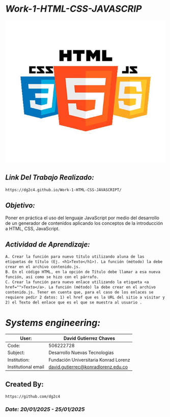 # *Work-1-HTML-CSS-JAVASCRIP*
<p align="center">
  <img width="600" height="450" src="Assets/HTML-CSS-JAVASCRIPT.jpg" alt="HTML-CSS-JAVASCRIPT">
</p>

## *Link Del Trabajo Realizado:*
    https://dg2c4.github.io/Work-1-HTML-CSS-JAVASCRIPT/

## *Objetivo:*
Poner en práctica el uso del lenguaje JavaScript por medio del desarrollo de un generador de contenidos aplicando los conceptos de la introducción a HTML, CSS, JavaScript.

## *Actividad de Aprendizaje:*
    A. Crear la función para nuevo título utilizando aluna de las etiquetas de título (Ej. <h1>Texto</h1>). La función (método) la debe crear en el archivo contenido.js.
    B. En el código HTML, en la opción de Título debe llamar a esa nueva función, así como se hizo con el párrafo.
    C. Crear la función para nuevo enlace utilizando la etiqueta <a href="">Texto</a>. La función (método) la debe crear en el archivo contenido.js. Tener en cuenta que, para el caso de los enlaces se requiere pedir 2 datos: 1) el href que es la URL del sitio a visitar y 2) el Texto del enlace que es el que se muestra al usuario .


# *Systems engineering:*
| User: | David Gutierrez Chaves |
|------|--------|
| Code: | 506222728 |
| Subject: | Desarrollo Nuevas Tecnologias |
| Institution: | Fundación Universitaria Konrad Lorenz |
| Institutional email | david.gutierrec@konradlorenz.edu.co |  


## Created By:
    https://github.com/dg2c4

### *Date: 20/01/2025 - 25/01/2025*
